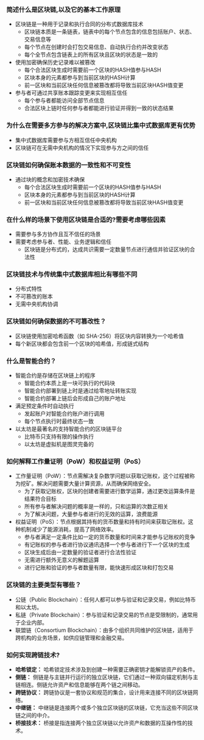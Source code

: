 
### 简述什么是区块链,以及它的基本工作原理

- 区块链是一种用于记录和执行合同的分布式数据库技术
    * 区块链本质是一条链表，链表中的每个节点包含的信息包括账户、状态、交易信息等
    * 每个节点在创建时会打包交易信息、自动执行合约并改变状态
    * 每个全节点包含链表上的所有区块且区块的状态是一致的
- 使用加密确保历史记录难以被篡改
    * 每个合法区块生成时需要前一个区块的HASH值参与HASH
    * 区块本身的元素都参与到当前区块的HASH计算
    * 前一区块和当前区块任何信息被篡改都将导致当前区块HASH值变更
- 参与者可通过共享账本跟踪变更来实现相互信任
    * 每个参与者都能访问全部节点信息
    * 合法区块上链时任何参与者都能进行验证并得到一致的状态结果

### 为什么在需要多方参与的解决方案中,区块链比集中式数据库更有优势

- 集中式数据库需要参与方相互信任中央机构
- 区块链可在无需中央机构的情况下实现参与方之间的信任

### 区块链如何确保账本数据的一致性和不可变性

- 通过块的概念和加密技术确保
    * 每个合法区块生成时需要前一个区块的HASH值参与HASH
    * 区块本身的元素都参与到当前区块的HASH计算
    * 前一区块和当前区块任何信息被篡改都将导致当前区块HASH值变更

### 在什么样的场景下使用区块链是合适的?需要考虑哪些因素

- 需要参与多方协作且互不信任的场景
- 需要考虑参与者、性能、业务逻辑和信任
    * 区块链是分布式的，达成共识需要一定数量节点进行通信并验证区块的合法性

### 区块链技术与传统集中式数据库相比有哪些不同

- 分布式特性
- 不可篡改的账本
- 无需中央机构协调

### 区块链如何确保数据的不可篡改性？

- 区块链使用加密哈希函数（如 SHA-256）将区块内容转换为一个哈希值
- 每个新区块都会包含前一个区块的哈希值，形成链式结构

### 什么是智能合约？

- 智能合约是存储在区块链上的程序
    * 智能合约本质上是一块可执行的代码块
    * 智能合约部署到链上时是通过给零地址转账实现
    * 智能合约部署上链后会形成自己的账户地址
- 满足预定条件时自动执行
    * 发起账户对智能合约账户进行调用
    * 每个节点执行时最终状态一致
- 以太坊是最著名的支持智能合约的区块链平台
    * 比特币只支持有限的操作执行
    * 以太坊是虚拟机是图灵完备的

### 如何解释工作量证明（PoW）和权益证明（PoS）

- 工作量证明（PoW）：节点需解决复杂数学问题以获取记账权，这个过程被称为挖矿。解决问题需要大量计算资源，从而确保网络安全。
    * 为了获取记账权，区块的创建者需要进行数学运算，通过更改运算条件是结果符合目标
    * 所有参与者解决问题的概率是一样的，只和运算的次数正相关
    * 为了解决问题，大量参与者进行的无效的运算，浪费能源
- 权益证明（PoS）：节点根据其持有的货币数量和持有时间来获取记账权。这种机制减少了能源消耗，提高了网络效率。
    * 参与者满足一定条件比如一定的货币数量和时间来才能参与记账权的竞争
    * 有记账权的参与者进行协议通讯选择一个参与者进行下一个区块的生成
    * 区块生成后由一定数量的验证者进行合法性验证
    * 无需进行额外无意义的解题运算
    * 进行记账和验证的参与者数量有限，能快速形成区块和打包交易

### 区块链的主要类型有哪些？

- 公链（Public Blockchain）：任何人都可以参与验证和记录交易，例如比特币和以太坊。
- 私链（Private Blockchain）：参与验证和记录交易的节点是受限制的，通常用于企业内部。
- 联盟链（Consortium Blockchain）：由多个组织共同维护的区块链，适用于跨机构的业务场景，如供应链管理和金融交易。

### 如何实现跨链技术?

- **哈希锁定：** 哈希锁定技术涉及到创建一种需要正确密钥才能解锁资产的条件。
- **侧链：** 侧链是与主链并行运行的独立区块链，它们通过一种双向锚定机制与主链相连。侧链允许资产和信息能够在两个链之间移动。
- **跨链协议：** 跨链协议是一套协议和规范的集合，设计用来连接不同的区块链网络。
- **中继链：** 中继链是连接两个或多个独立区块链的区块链，它充当这些不同区块链之间的中介。
- **桥接技术：** 桥接是指连接两个独立区块链以允许资产和数据的互操作性的技术。